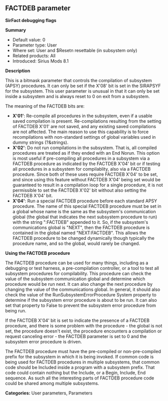 ## FACTDEB parameter

**SirFact debugging flags**

**Summary**

*   Default value: 0
*   Parameter type: User
*   Where set: User and $Resetn resettable (in subsystem only)
*   Related products: All
*   Introduced: Sirius Mods 8.1

**Description**

This is a bitmask parameter that controls the compilation of subsystem (APSY) procedures. It can only be set if the X'08' bit is set in the SIRAPSYF for the subsystem. This user parameter is unusual in that it can only be set inside a subsystem and is always reset to 0 on exit from a subsystem.

The meaning of the FACTDEB bits are:

*   **X'01'**: Re-compile all procedures in the subsystem, even if a usable saved compilation is present. Re-compilations resulting from the setting of FACTDEB X'01' are not saved, and any existing saved compilations are not affected. The main reason to use this capability is to force recompilations with non-standard settings of global variables used in dummy strings (?&strings).
*   **X'02'**: Do not run compilations in the subsystem. That is, all compiled procedures are treated as if they ended with an End Norun. This option is most useful if pre-compiling all procedures in a subsystem via a FACTDEB procedure as indicated by the FACTDEB X'04' bit or if testing all procedures in a subsystem for compilablity, also via a FACTDEB procedure. Since both of these uses require FACTDEB X'04' to be set, and since using this feature without FACTDEB X'04' being set would be guaranteed to result in a compilation loop for a single procedure, it is not permissible to set the FACTDEB X'02' bit without also setting the FACTDEB X'04' bit.
*   **X'04'**: Run a special FACTDEB procedure before each standard APSY procedure. The name of this special FACTDEB procedure must be set in a global whose name is the same as the subsystem's communication global (the global that indicates the next subsystem procedure to run) with the string ":FACTDEB" appended to it. So, if the subsystem's communications global is "NEXT", then the FACTDEB procedure is contained in the global named "NEXT:FACTDEB". This allows the FACTDEB procedure to be changed dynamically though typically the procedure name, and so the global, would rarely be changed.

**Using the FACTDEB procedure**

The FACTDEB procedure can be used for many things, including as a debugging or test harness, a pre-compilation controller, or a tool to test all subsystem procedures for compilability. This procedure can check the value of the subsystem communication global and determine which procedure would be run next. It can also change the next procedure by changing the value of the communications global. In general, it should also check the value of the RunSubsystemErrorProcedure System property to determine if the subsystem error procedure is about to be run. It can also set that property to False to prevent the subsystem error procedure from being run.

If the FACTDEB X'04' bit is set to indicate the presence of a FACTDEB procedure, and there is some problem with the procedure - the global is not set, the procedure doesn't exist, the procedure encounters a compilation or request canceling error - the FACTDEB parameter is set to 0 and the subsystem error procedure is driven.

The FACTDEB procedure must have the pre-compiled or non-pre-compiled prefix for the subsystem in which it is being invoked. If common code is being used for FACTDEB procedures in multiple subsystems, that common code should be Included inside a program with a subsystem prefix. That code could contain nothing but the Include, or a Begin, Include, End sequence. As such all the interesting parts of FACTDEB procedure code could be shared among multiple subsystems.

**Categories:** User parameters, Parameters
